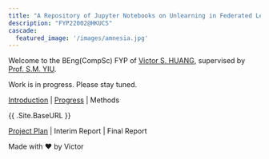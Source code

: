 ```yaml
---
title: "A Repository of Jupyter Notebooks on Unlearning in Federated Learning"
description: "FYP22002@HKUCS"
cascade:
  featured_image: '/images/amnesia.jpg'
---
```


Welcome to the BEng(CompSc) FYP of [Victor S. HUANG](https://github.com/vicw0ng-hk/), supervised by [Prof. S.M. YIU](https://www.cs.hku.hk/index.php/people/academic-staff/smyiu/). 

Work is in progress. Please stay tuned. 

[Introduction](https://vicw0ng-hk.github.io/feul/intro/) | [Progress](https://vicw0ng-hk.github.io/feul/timetable/) | Methods

{{ .Site.BaseURL }}

[Project Plan](https://i.cs.hku.hk/~shuang/fyp-plan.pdf) | Interim Report | Final Report

Made with ❤️ by Victor
